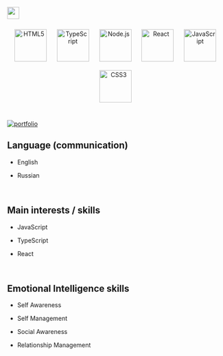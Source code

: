 [<img src="https://www.codewars.com/users/SilkRoss/badges/micro" height="28px">](https://www.codewars.com/users/SilkRoss)
<div align="center">  
<a href="https://en.wikipedia.org/wiki/HTML5" target="_blank"><img style="margin: 10px" src="https://profilinator.rishav.dev/skills-assets/html5-original-wordmark.svg" alt="HTML5" height="75" /></a>  
<a href="https://www.typescriptlang.org/" target="_blank"><img style="margin: 10px" src="https://profilinator.rishav.dev/skills-assets/typescript-original.svg" alt="TypeScript" height="75" /></a>  
<a href="https://nodejs.org/" target="_blank"><img style="margin: 10px" src="https://profilinator.rishav.dev/skills-assets/nodejs-original-wordmark.svg" alt="Node.js" height="75" /></a>  
<a href="https://reactjs.org/" target="_blank"><img style="margin: 10px" src="https://profilinator.rishav.dev/skills-assets/react-original-wordmark.svg" alt="React" height="75" /></a>  
<a href="https://www.javascript.com/" target="_blank"><img style="margin: 10px" src="https://profilinator.rishav.dev/skills-assets/javascript-original.svg" alt="JavaScript" height="75" /></a>  
<a href="https://www.w3schools.com/css/" target="_blank"><img style="margin: 10px" src="https://profilinator.rishav.dev/skills-assets/css3-original-wordmark.svg" alt="CSS3" height="75" /></a>  
</div>  

<br/>  


[![portfolio](https://img.shields.io/badge/my_portfolio-000?style=for-the-badge&logo=ko-fi&logoColor=white)](https://katherineoelsner.com/)


## Language (communication)


- English
  

- Russian
  






<br/>  

## Main interests / skills


- JavaScript
  

- TypeScript


- React










<br/>  

## Emotional Intelligence skills


- Self Awareness
  

- Self Management
  

- Social Awareness


- Relationship Management





<br/>  
